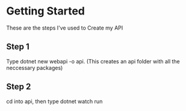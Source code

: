 # Getting Started 

These are the steps I've used to Create my API

## Step 1
Type dotnet new webapi -o api. (This creates an api folder with all the neccessary packages)

## Step 2
cd into api, then type dotnet watch run

